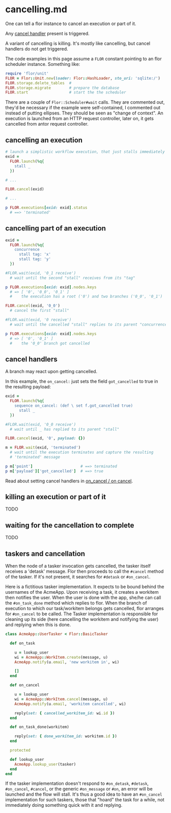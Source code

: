 
# cancelling.md

One can tell a flor instance to cancel an execution or part of it.

Any [cancel handler](on_cancel.md) present is triggered.

A variant of cancelling is killing. It's mostly like cancelling, but cancel handlers do not get triggered.

The code examples in this page assume a `FLOR` constant pointing to an flor scheduler instance. Something like:
```ruby
require 'flor/unit'
FLOR = Flor::Unit.new(loader: Flor::HashLoader, sto_uri: 'sqlite:/')
FLOR.storage.delete_tables  #
FLOR.storage.migrate        # prepare the database
FLOR.start                  # start the the scheduler
```

There are a couple of `Flor::Scheduler#wait` calls. They are commented out, they'd be necessary if the example were self-contained, I commented out instead of putting ellipses. They should be seen as "change of context". An execution is launched from an HTTP request controller, later on, it gets cancelled from antor request controller.


## cancelling an execution

```ruby
# launch a simplistic workflow execution, that just stalls immediately
exid =
  FLOR.launch(%q{
    stall _
  })

# ...

FLOR.cancel(exid)

# ...

p FLOR.executions[exid: exid].status
  # ==> 'terminated'
```


## cancelling part of an execution

```ruby
exid =
  FLOR.launch(%q{
    concurrence
      stall tag: 'x'
      stall tag: 'y'
  })

#FLOR.wait(exid, '0_1 receive')
  # wait until the second "stall" receives from its "tag"

p FLOR.executions[exid: exid].nodes.keys
  # => [ '0', '0_0', '0_1' ]
  #    the execution has a root ('0') and two branches ('0_0', '0_1')

FLOR.cancel(exid, '0_0')
  # cancel the first "stall"

#FLOR.wait(exid, '0 receive')
  # wait until the cancelled "stall" replies to its parent "concurrence" at '0'

p FLOR.executions[exid: exid].nodes.keys
  # => [ '0', '0_1' ]
  #    the '0_0' branch got cancelled
```


## cancel handlers

A branch may react upon getting cancelled.

In this example, the `on_cancel:` just sets the field `got_cancelled` to true in the resulting payload:
```ruby
exid =
  FLOR.launch(%q{
    sequence on_cancel: (def \ set f.got_cancelled true)
      stall _
  })

#FLOR.wait(exid, '0_0 receive')
  # wait until _ has replied to its parent "stall"

FLOR.cancel(exid, '0', payload: {})

m = FLOR.wait(exid, 'terminated')
  # wait until the execution terminates and capture the resulting
  # 'terminated' message

p m['point']                     # ==> terminated
p m['payload']['got_cancelled']  # ==> true
```

Read about setting cancel handlers in [on_cancel / on cancel](on_cancel.md).


## killing an execution or part of it

TODO


## waiting for the cancellation to complete

TODO


## taskers and cancellation

When the node of a tasker invocation gets cancelled, the tasker itself receives a 'detask' message. Flor then proceeds to call the `#cancel` method of the tasker. If it's not present, it searches for `#detask` or `#on_cancel`.

Here is a fictitious tasker implementation. It expects to be bound behind the usernames of the AcmeApp. Upon receiving a task, it creates a workitem then notifies the user. When the user is done with the app, she/he can call the `#on_task_done` method which replies to flor. When the branch of execution to which our task/workitem belongs gets cancelled, flor arranges for `#on_cancel` to be called. The Tasker implementation is responsible for cleaning up its side (here cancelling the workitem and notifying the user) and replying when this is done.
```ruby
class AcmeApp::UserTasker < Flor::BasicTasker

  def on_task

    u = lookup_user
    wi = AcmeApp::WorkItem.create(message, u)
    AcmeApp.notify(u.email, 'new workitem in', wi)

    []
  end

  def on_cancel

    u = lookup_user
    wi = AcmeApp::WorkItem.cancel(message, u)
    AcmeApp.notify(u.email, 'workitem cancelled', wi)

    reply(set: { cancelled_workitem_id: wi.id })
  end

  def on_task_done(workitem)

    reply(set: { done_workitem_id: workitem.id })
  end

  protected

  def lookup_user
    AcmeApp.lookup_user(tasker)
  end
end
```

If the tasker implementation doesn't respond to `#on_detask`, `#detask`, `#on_cancel`, `#cancel`, or the generic `#on_message` or `#on`, an error will be launched and the flow will stall. It's thus a good idea to have an `#on_cancel` implementation for such taskers, those that "hoard" the task for a while, not immediately doing something quick with it and replying.

